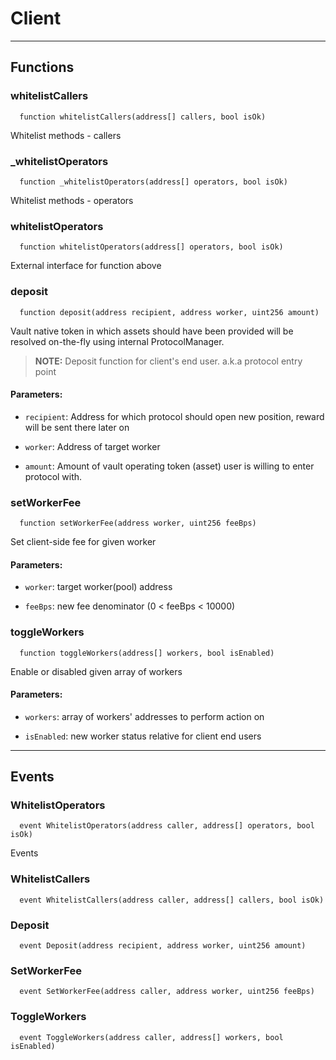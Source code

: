 # Client




___

## Functions

### whitelistCallers



```solidity
  function whitelistCallers(address[] callers, bool isOk)
```

Whitelist methods - callers



### _whitelistOperators



```solidity
  function _whitelistOperators(address[] operators, bool isOk)
```

Whitelist methods - operators



### whitelistOperators



```solidity
  function whitelistOperators(address[] operators, bool isOk)
```

External interface for function above



### deposit



```solidity
  function deposit(address recipient, address worker, uint256 amount)
```

Vault native token in which assets should have been provided will be resolved on-the-fly using
internal ProtocolManager.

> **NOTE:** Deposit function for client's end user. a.k.a protocol entry point


#### Parameters:

- `recipient`: Address for which protocol should open new position, reward will be sent there later on

- `worker`: Address of target worker

- `amount`: Amount of vault operating token (asset) user is willing to enter protocol with.


### setWorkerFee



```solidity
  function setWorkerFee(address worker, uint256 feeBps)
```

Set client-side fee for given worker



#### Parameters:

- `worker`: target worker(pool) address

- `feeBps`: new fee denominator (0 < feeBps < 10000)

### toggleWorkers



```solidity
  function toggleWorkers(address[] workers, bool isEnabled)
```

Enable or disabled given array of workers



#### Parameters:

- `workers`: array of workers' addresses to perform action on

- `isEnabled`: new worker status relative for client end users


___

## Events

### WhitelistOperators

```solidity
  event WhitelistOperators(address caller, address[] operators, bool isOk)
```
Events


### WhitelistCallers

```solidity
  event WhitelistCallers(address caller, address[] callers, bool isOk)
```


### Deposit

```solidity
  event Deposit(address recipient, address worker, uint256 amount)
```


### SetWorkerFee

```solidity
  event SetWorkerFee(address caller, address worker, uint256 feeBps)
```


### ToggleWorkers

```solidity
  event ToggleWorkers(address caller, address[] workers, bool isEnabled)
```


